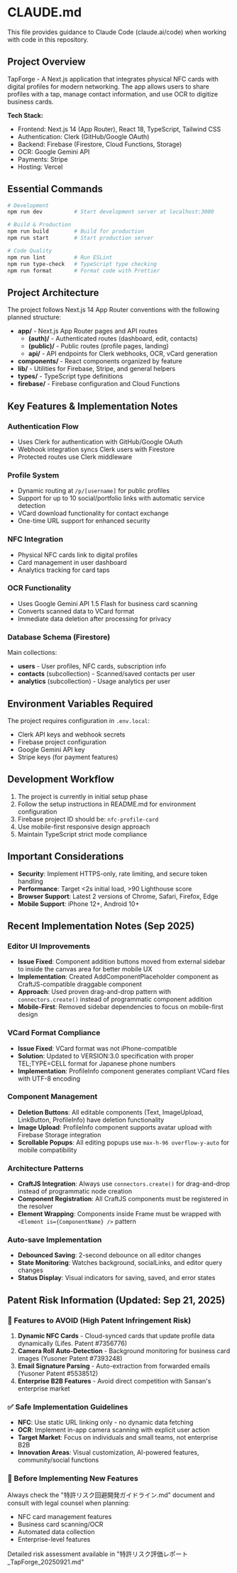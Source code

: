 # CLAUDE.md

This file provides guidance to Claude Code (claude.ai/code) when working with code in this repository.

## Project Overview

TapForge - A Next.js application that integrates physical NFC cards with digital profiles for modern networking. The app allows users to share profiles with a tap, manage contact information, and use OCR to digitize business cards.

**Tech Stack:**

- Frontend: Next.js 14 (App Router), React 18, TypeScript, Tailwind CSS
- Authentication: Clerk (GitHub/Google OAuth)
- Backend: Firebase (Firestore, Cloud Functions, Storage)
- OCR: Google Gemini API
- Payments: Stripe
- Hosting: Vercel

## Essential Commands

```bash
# Development
npm run dev          # Start development server at localhost:3000

# Build & Production
npm run build        # Build for production
npm run start        # Start production server

# Code Quality
npm run lint         # Run ESLint
npm run type-check   # TypeScript type checking
npm run format       # Format code with Prettier
```

## Project Architecture

The project follows Next.js 14 App Router conventions with the following planned structure:

- **app/** - Next.js App Router pages and API routes
  - **(auth)/** - Authenticated routes (dashboard, edit, contacts)
  - **(public)/** - Public routes (profile pages, landing)
  - **api/** - API endpoints for Clerk webhooks, OCR, vCard generation
- **components/** - React components organized by feature
- **lib/** - Utilities for Firebase, Stripe, and general helpers
- **types/** - TypeScript type definitions
- **firebase/** - Firebase configuration and Cloud Functions

## Key Features & Implementation Notes

### Authentication Flow

- Uses Clerk for authentication with GitHub/Google OAuth
- Webhook integration syncs Clerk users with Firestore
- Protected routes use Clerk middleware

### Profile System

- Dynamic routing at `/p/[username]` for public profiles
- Support for up to 10 social/portfolio links with automatic service detection
- VCard download functionality for contact exchange
- One-time URL support for enhanced security

### NFC Integration

- Physical NFC cards link to digital profiles
- Card management in user dashboard
- Analytics tracking for card taps

### OCR Functionality

- Uses Google Gemini API 1.5 Flash for business card scanning
- Converts scanned data to VCard format
- Immediate data deletion after processing for privacy

### Database Schema (Firestore)

Main collections:

- **users** - User profiles, NFC cards, subscription info
- **contacts** (subcollection) - Scanned/saved contacts per user
- **analytics** (subcollection) - Usage analytics per user

## Environment Variables Required

The project requires configuration in `.env.local`:

- Clerk API keys and webhook secrets
- Firebase project configuration
- Google Gemini API key
- Stripe keys (for payment features)

## Development Workflow

1. The project is currently in initial setup phase
2. Follow the setup instructions in README.md for environment configuration
3. Firebase project ID should be: `nfc-profile-card`
4. Use mobile-first responsive design approach
5. Maintain TypeScript strict mode compliance

## Important Considerations

- **Security**: Implement HTTPS-only, rate limiting, and secure token handling
- **Performance**: Target <2s initial load, >90 Lighthouse score
- **Browser Support**: Latest 2 versions of Chrome, Safari, Firefox, Edge
- **Mobile Support**: iPhone 12+, Android 10+

## Recent Implementation Notes (Sep 2025)

### Editor UI Improvements

- **Issue Fixed**: Component addition buttons moved from external sidebar to inside the canvas area for better mobile UX
- **Implementation**: Created AddComponentPlaceholder component as CraftJS-compatible draggable component
- **Approach**: Used proven drag-and-drop pattern with `connectors.create()` instead of programmatic component addition
- **Mobile-First**: Removed sidebar dependencies to focus on mobile-first design

### VCard Format Compliance

- **Issue Fixed**: VCard format was not iPhone-compatible
- **Solution**: Updated to VERSION:3.0 specification with proper TEL;TYPE=CELL format for Japanese phone numbers
- **Implementation**: ProfileInfo component generates compliant VCard files with UTF-8 encoding

### Component Management

- **Deletion Buttons**: All editable components (Text, ImageUpload, LinkButton, ProfileInfo) have deletion functionality
- **Image Upload**: ProfileInfo component supports avatar upload with Firebase Storage integration
- **Scrollable Popups**: All editing popups use `max-h-96 overflow-y-auto` for mobile compatibility

### Architecture Patterns

- **CraftJS Integration**: Always use `connectors.create()` for drag-and-drop instead of programmatic node creation
- **Component Registration**: All CraftJS components must be registered in the resolver
- **Element Wrapping**: Components inside Frame must be wrapped with `<Element is={ComponentName} />` pattern

### Auto-save Implementation

- **Debounced Saving**: 2-second debounce on all editor changes
- **State Monitoring**: Watches background, socialLinks, and editor query changes
- **Status Display**: Visual indicators for saving, saved, and error states

## Patent Risk Information (Updated: Sep 21, 2025)

### 🚨 Features to AVOID (High Patent Infringement Risk)

1. **Dynamic NFC Cards** - Cloud-synced cards that update profile data dynamically (Lifes. Patent #7356776)
2. **Camera Roll Auto-Detection** - Background monitoring for business card images (Yusoner Patent #7393248)
3. **Email Signature Parsing** - Auto-extraction from forwarded emails (Yusoner Patent #5538512)
4. **Enterprise B2B Features** - Avoid direct competition with Sansan's enterprise market

### ✅ Safe Implementation Guidelines

- **NFC**: Use static URL linking only - no dynamic data fetching
- **OCR**: Implement in-app camera scanning with explicit user action
- **Target Market**: Focus on individuals and small teams, not enterprise B2B
- **Innovation Areas**: Visual customization, AI-powered features, community/social functions

### 📝 Before Implementing New Features

Always check the "特許リスク回避開発ガイドライン.md" document and consult with legal counsel when planning:

- NFC card management features
- Business card scanning/OCR
- Automated data collection
- Enterprise-level features

Detailed risk assessment available in "特許リスク評価レポート_TapForge_20250921.md"
